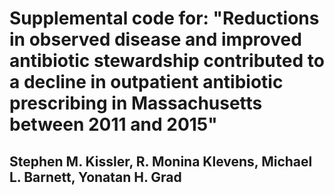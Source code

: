 # Supplemental code for: "Reductions in observed disease and improved antibiotic stewardship contributed to a decline in outpatient antibiotic prescribing in Massachusetts between 2011 and 2015"
## Stephen M. Kissler, R. Monina Klevens, Michael L. Barnett, Yonatan H. Grad
